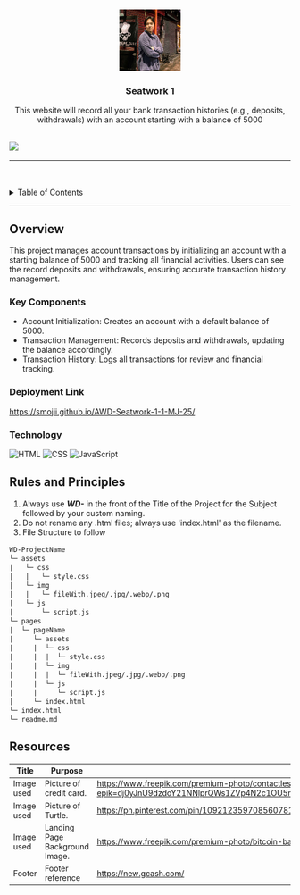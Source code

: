 <a name="readme-top">

<br/>

<br />
<div align="center">
  <a href="https://github.com/zyx-0314/">
  <!-- TODO: If you want to add logo or banner you can add it here -->
    <img src="./assets/img/pic2.jpg" alt="pic" width="110" height="110">
  </a>
<!-- TODO: Change Title to the name of the title of your Project -->
  <h3 align="center">Seatwork 1</h3>
</div>
<!-- TODO: Make a short description -->
<div align="center">
  This website will record all your bank transaction histories (e.g., deposits, withdrawals) with an account starting with a balance of 5000
</div>

<br />

<!-- TODO: Change the zyx-0314 into your github username  -->
<!-- TODO: Change the WD-Template-Project into the same name of your folder -->
![](https://visit-counter.vercel.app/counter.png?page=Smojii/AWD-Seatwork-1-1-MJ-25)

---

<br />
<br />

<!-- TODO: If you want to add more layers for your readme -->
<details>
  <summary>Table of Contents</summary>
  <ol>
    <li>
      <a href="#overview">Overview</a>
      <ol>
        <li>
          <a href="#key-components">Key Components</a>
        </li>
        <li>
          <a href="#technology">Technology</a>
        </li>
      </ol>
    </li>
    <li>
      <a href="#rules-and-principles">Rules and Principles</a>
    </li>
    <li>
      <a href="#resources">Resources</a>
    </li>
  </ol>
</details>

---

## Overview

<!-- TODO: To be changed -->
<!-- The following are just sample -->
This project manages account transactions by initializing an account with a starting balance of 5000 and tracking all financial activities. Users can see the record deposits and withdrawals, ensuring accurate transaction history management.
### Key Components
<!-- TODO: List of Key Components -->
<!-- The following are just sample -->
- Account Initialization: Creates an account with a default balance of 5000.
- Transaction Management: Records deposits and withdrawals, updating the balance accordingly.
- Transaction History: Logs all transactions for review and financial tracking.

### Deployment Link
https://smojii.github.io/AWD-Seatwork-1-1-MJ-25/
### Technology
<!-- TODO: List of Technology Used -->
![HTML](https://img.shields.io/badge/HTML-E34F26?style=for-the-badge&logo=html5&logoColor=white)
![CSS](https://img.shields.io/badge/CSS-1572B6?style=for-the-badge&logo=css3&logoColor=white)
![JavaScript](https://img.shields.io/badge/JavaScript-F7DF1E?style=for-the-badge&logo=javascript&logoColor=white)

## Rules and Principles
1. Always use ***WD-*** in the front of the Title of the Project for the Subject followed by your custom naming.
2. Do not rename any .html files; always use 'index.html' as the filename.
3. File Structure to follow

```
WD-ProjectName
└─ assets
|   └─ css
|   |   └─ style.css
|   └─ img
|   |   └─ fileWith.jpeg/.jpg/.webp/.png
|   └─ js
|       └─ script.js
└─ pages
|  └─ pageName
|     └─ assets
|     |  └─ css
|     |  |  └─ style.css
|     |  └─ img
|     |  |  └─ fileWith.jpeg/.jpg/.webp/.png
|     |  └─ js
|     |     └─ script.js
|     └─ index.html
└─ index.html
└─ readme.md
```

## Resources

<!-- TODO: Add References -->
| Title | Purpose | Link |
|-|-|-|
| Image used | Picture of credit card. | https://www.freepik.com/premium-photo/contactless-payment-with-credit-card-store_34599089.htm?epik=dj0yJnU9dzdoY21NNlprQWs1ZVp4N2c1OU5mQzVRVWRmeUFHTUomcD0wJm49TERKNlVJVEhubXhKZHNTZGFnOVJ5dyZ0PUFBQUFBR2VZaXpJ |
| Image used | Picture of Turtle. | https://ph.pinterest.com/pin/109212359708560781/ |
| Image used | Landing Page Background Image. | https://www.freepik.com/premium-photo/bitcoin-banknotes-with-copy-space_5481187.htm |
| Footer | Footer reference | https://new.gcash.com/ |
